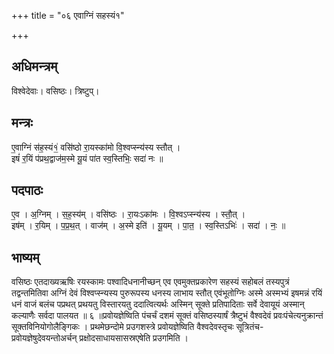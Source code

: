 +++
title = "०६ एवाग्निं सहस्यं१"

+++
## अधिमन्त्रम्
विश्वेदेवाः। वसिष्ठः। त्रिष्टुप्।

## मन्त्रः
ए॒वाग्निं स॑ह॒स्यं१॒॑ वसि॑ष्ठो रा॒यस्का॑मो वि॒श्वप्स्न्य॑स्य स्तौत् ।  
इषं॑ र॒यिं प॑प्रथ॒द्वाज॑म॒स्मे यू॒यं पा॑त स्व॒स्तिभिः॒ सदा॑ नः ॥

## पदपाठः
ए॒व । अ॒ग्निम् । स॒ह॒स्य॑म् । वसि॑ष्ठः । रा॒यःऽका॑मः । वि॒श्वऽप्स्न्य॑स्य । स्तौ॒त् ।  
इष॑म् । र॒यिम् । प॒प्र॒थ॒त् । वाज॑म् । अ॒स्मे इति॑ । यू॒यम् । पा॒त॒ । स्व॒स्तिऽभिः॑ । सदा॑ । नः॒ ॥

## भाष्यम्
वसिष्ठः एतदाख्यऋषिः रयस्कामः पश्वादिधनानीच्छन् एव एवमुक्तप्रकारेण सहस्यं सहोबलं तस्यपुत्रं तद्वन्तमितिवा अग्निं देवं विश्वप्स्न्यस्य पुरुरूपस्य धनस्य लाभाय स्तौत् एवंभूतोग्निः अस्मे अस्मभ्यं इषमन्नं रयिं धनं वाजं बलंच पप्रथत् प्रथयतु विस्तारयतु ददात्वित्यर्थः अस्मिन् सूक्ते प्रतिपादिताः सर्वे देवायूयं अस्मान् कल्याणैः सर्वदा पालयत ॥ ६ ॥प्रवोयज्ञेष्विति पंचर्चं दशमं सूक्तं वसिष्ठस्यार्षं त्रैष्टुभं वैश्वदेवं प्रवःपंचेत्यनुक्रान्तं सूक्तविनियोगोलैङ्गिकः । प्रथमेछन्दोमे प्रउगशस्त्रे प्रवोयज्ञेष्विति वैश्वदेवस्तृचः सूत्रितंच-प्रवोयज्ञेषुदेवयन्तोअर्चन् प्रक्षोदसाधायसासस्रएषेति प्रउगमिति ।